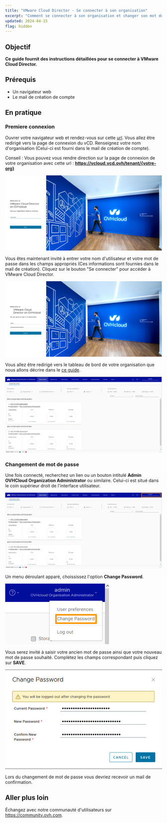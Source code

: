 ```yaml
---
title: "VMware Cloud Director - Se connecter à son organisation"
excerpt: "Comment se connecter à son organisation et changer son mot de passe"
updated: 2024-04-15
flag: hidden
---
```


## Objectif

**Ce guide fournit des instructions détaillées pour se connecter à VMware Cloud Director.**

## Prérequis

- Un navigateur web
- Le mail de création de compte

## En pratique

### Premiere connexion

Ouvrer votre navigateur web et rendez-vous sur cette [url](https://vcloud.vcd.ovh).
Vous allez être redirigé vers la page de connexion du vCD. Renseignez votre nom d'organisation (Celui-ci est fourni dans le mail de création de compte).

Conseil : Vous pouvez vous rendre direction sur la page de connexion de votre organisation avec cette url : **https://vcloud.vcd.ovh/tenant/{votre-org}**

![First page connection](images/vcd-organization-connection.png)

Vous êtes maintenant invité à entrer votre nom d'utilisateur et votre mot de passe dans les champs appropriés (Ces informations sont fournies dans le mail de création).
Cliquez sur le bouton "Se connecter" pour accéder à VMware Cloud Director.

![Login connection](images/vcd-login-connection.png)

Vous allez être redirigé vers le tableau de bord de votre organisation que nous allons décrire dans le [ce guide](pages/hosted_private_cloud/hosted_private_cloud_powered_by_vmware/vcd-dashboard-overview).

![Dashboard](images/vcd-dashboard-view.png)

### Changement de mot de passe

Une fois connecté, recherchez un lien ou un bouton intitulé **Admin OVHCloud Organization Administrator** ou similaire. Celui-ci est situé dans le coin supérieur droit de l'interface utilisateur.

![Admin Button](images/vcd-settings.png)

Un menu déroulant apparé, choississez l'option **Change Password**.

![Option Change Password](images/vcd-change-password-option.png)

Vous serez invité à saisir votre ancien mot de passe ainsi que votre nouveau mot de passe souhaité.
Complétez les champs correspondant puis cliquez sur **SAVE**.

![Change password](images/vcd-change-password.png)

Lors du changement de mot de passe vous devriez recevoir un mail de confirmation.

## Aller plus loin

Échangez avec notre communauté d'utilisateurs sur <https://community.ovh.com>.